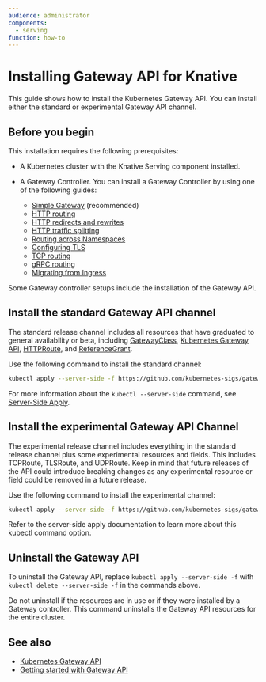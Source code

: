 ```yaml
---
audience: administrator
components:
  - serving
function: how-to
---
```


# Installing Gateway API for Knative

This guide shows how to install the Kubernetes Gateway API. You can install either the standard or experimental Gateway API channel.

## Before you begin

This installation requires the following prerequisites:

- A Kubernetes cluster with the Knative Serving component installed.
- A Gateway Controller. You can install a Gateway Controller by using one of the following guides:

    - [Simple Gateway](https://gateway-api.sigs.k8s.io/guides/simple-gateway/) (recommended)
    - [HTTP routing](https://gateway-api.sigs.k8s.io/guides/http-routing/)
    - [HTTP redirects and rewrites](https://gateway-api.sigs.k8s.io/guides/http-redirect-rewrite/)
    - [HTTP traffic splitting](https://gateway-api.sigs.k8s.io/guides/traffic-splitting/)
    - [Routing across Namespaces](https://gateway-api.sigs.k8s.io/guides/multiple-ns/)
    - [Configuring TLS](https://gateway-api.sigs.k8s.io/guides/tls/)
    - [TCP routing](https://gateway-api.sigs.k8s.io/guides/tcp/)
    - [gRPC routing](https://gateway-api.sigs.k8s.io/guides/grpc-routing/)
    - [Migrating from Ingress](https://gateway-api.sigs.k8s.io/guides/migrating-from-ingress/)

Some Gateway controller setups include the installation of the Gateway API.

## Install the standard Gateway API channel

The standard release channel includes all resources that have graduated to general availability or beta, including [GatewayClass](https://gateway-api.sigs.k8s.io/api-types/gatewayclass/), [Kubernetes Gateway API](https://kubernetes.io/docs/concepts/services-networking/gateway/), [HTTPRoute](https://gateway-api.sigs.k8s.io/api-types/httproute/), and [ReferenceGrant](https://gateway-api.sigs.k8s.io/api-types/referencegrant/).

Use the following command to install the standard channel:

```bash
kubectl apply --server-side -f https://github.com/kubernetes-sigs/gateway-api/releases/download/v1.4.0/standard-install.yaml
```

For more information about the `kubectl --server-side` command, see [Server-Side Apply](https://kubernetes.io/docs/reference/using-api/server-side-apply/).

## Install the experimental Gateway API Channel

The experimental release channel includes everything in the standard release channel plus some experimental resources and fields. This includes TCPRoute, TLSRoute, and UDPRoute. Keep in mind that future releases of the API could introduce breaking changes as any experimental resource or field could be removed in a future release.

Use the following command to install the experimental channel:

```bash
kubectl apply --server-side -f https://github.com/kubernetes-sigs/gateway-api/releases/download/v1.4.0/experimental-install.yaml
```

Refer to the server-side apply documentation to learn more about this kubectl command option.

## Uninstall the Gateway API

To uninstall the Gateway API, replace `kubectl apply --server-side -f` with `kubectl delete --server-side -f` in the commands above.

Do not uninstall if the resources are in use or if they were installed by a Gateway controller. This command uninstalls the Gateway API resources for the entire cluster.

## See also

- [Kubernetes Gateway API](https://kubernetes.io/docs/concepts/services-networking/gateway/)
- [Getting started with Gateway API](https://gateway-api.sigs.k8s.io/guides/)
